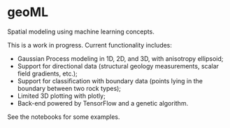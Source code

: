 # geoML
Spatial modeling using machine learning concepts.

This is a work in progress. Current functionality includes:

* Gaussian Process modeling in 1D, 2D, and 3D, with 
anisotropy ellipsoid;
* Support for directional data (structural geology
measurements, scalar field gradients, etc.);
* Support for classification with boundary data (points
lying in the boundary between two rock types);
* Limited 3D plotting with plotly;
* Back-end powered by TensorFlow and a genetic algorithm.

See the notebooks for some examples. 
